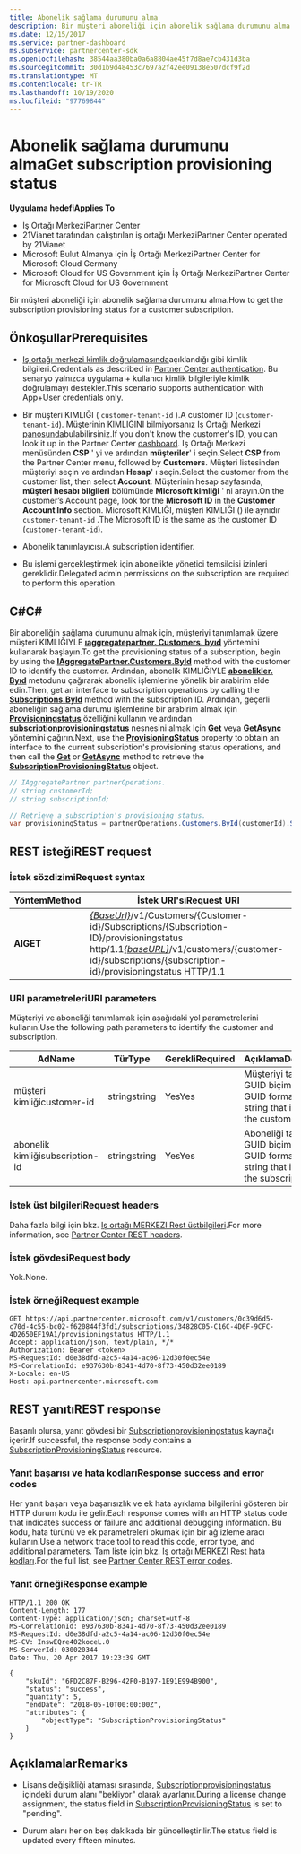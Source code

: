 ```yaml
---
title: Abonelik sağlama durumunu alma
description: Bir müşteri aboneliği için abonelik sağlama durumunu alma.
ms.date: 12/15/2017
ms.service: partner-dashboard
ms.subservice: partnercenter-sdk
ms.openlocfilehash: 38544aa380ba0a6a8804ae45f7d8ae7cb431d3ba
ms.sourcegitcommit: 30d1b9d48453c7697a2f42ee09138e507dcf9f2d
ms.translationtype: MT
ms.contentlocale: tr-TR
ms.lasthandoff: 10/19/2020
ms.locfileid: "97769844"
---
```

# <a name="get-subscription-provisioning-status"></a><span data-ttu-id="8cd9e-103">Abonelik sağlama durumunu alma</span><span class="sxs-lookup"><span data-stu-id="8cd9e-103">Get subscription provisioning status</span></span>

<span data-ttu-id="8cd9e-104">**Uygulama hedefi**</span><span class="sxs-lookup"><span data-stu-id="8cd9e-104">**Applies To**</span></span>

- <span data-ttu-id="8cd9e-105">İş Ortağı Merkezi</span><span class="sxs-lookup"><span data-stu-id="8cd9e-105">Partner Center</span></span>
- <span data-ttu-id="8cd9e-106">21Vianet tarafından çalıştırılan iş ortağı Merkezi</span><span class="sxs-lookup"><span data-stu-id="8cd9e-106">Partner Center operated by 21Vianet</span></span>
- <span data-ttu-id="8cd9e-107">Microsoft Bulut Almanya için İş Ortağı Merkezi</span><span class="sxs-lookup"><span data-stu-id="8cd9e-107">Partner Center for Microsoft Cloud Germany</span></span>
- <span data-ttu-id="8cd9e-108">Microsoft Cloud for US Government için İş Ortağı Merkezi</span><span class="sxs-lookup"><span data-stu-id="8cd9e-108">Partner Center for Microsoft Cloud for US Government</span></span>

<span data-ttu-id="8cd9e-109">Bir müşteri aboneliği için abonelik sağlama durumunu alma.</span><span class="sxs-lookup"><span data-stu-id="8cd9e-109">How to get the subscription provisioning status for a customer subscription.</span></span>

## <a name="prerequisites"></a><span data-ttu-id="8cd9e-110">Önkoşullar</span><span class="sxs-lookup"><span data-stu-id="8cd9e-110">Prerequisites</span></span>

- <span data-ttu-id="8cd9e-111">[Iş ortağı merkezi kimlik doğrulamasında](partner-center-authentication.md)açıklandığı gibi kimlik bilgileri.</span><span class="sxs-lookup"><span data-stu-id="8cd9e-111">Credentials as described in [Partner Center authentication](partner-center-authentication.md).</span></span> <span data-ttu-id="8cd9e-112">Bu senaryo yalnızca uygulama + kullanıcı kimlik bilgileriyle kimlik doğrulamayı destekler.</span><span class="sxs-lookup"><span data-stu-id="8cd9e-112">This scenario supports authentication with App+User credentials only.</span></span>

- <span data-ttu-id="8cd9e-113">Bir müşteri KIMLIĞI ( `customer-tenant-id` ).</span><span class="sxs-lookup"><span data-stu-id="8cd9e-113">A customer ID (`customer-tenant-id`).</span></span> <span data-ttu-id="8cd9e-114">Müşterinin KIMLIĞINI bilmiyorsanız Iş Ortağı Merkezi [panosunda](https://partner.microsoft.com/dashboard)bulabilirsiniz.</span><span class="sxs-lookup"><span data-stu-id="8cd9e-114">If you don't know the customer's ID, you can look it up in the Partner Center [dashboard](https://partner.microsoft.com/dashboard).</span></span> <span data-ttu-id="8cd9e-115">Iş Ortağı Merkezi menüsünden **CSP** ' yi ve ardından **müşteriler**' i seçin.</span><span class="sxs-lookup"><span data-stu-id="8cd9e-115">Select **CSP** from the Partner Center menu, followed by **Customers**.</span></span> <span data-ttu-id="8cd9e-116">Müşteri listesinden müşteriyi seçin ve ardından **Hesap**' ı seçin.</span><span class="sxs-lookup"><span data-stu-id="8cd9e-116">Select the customer from the customer list, then select **Account**.</span></span> <span data-ttu-id="8cd9e-117">Müşterinin hesap sayfasında, **müşteri hesabı bilgileri** bölümünde **Microsoft kimliği** ' ni arayın.</span><span class="sxs-lookup"><span data-stu-id="8cd9e-117">On the customer’s Account page, look for the **Microsoft ID** in the **Customer Account Info** section.</span></span> <span data-ttu-id="8cd9e-118">Microsoft KIMLIĞI, müşteri KIMLIĞI () ile aynıdır `customer-tenant-id` .</span><span class="sxs-lookup"><span data-stu-id="8cd9e-118">The Microsoft ID is the same as the customer ID  (`customer-tenant-id`).</span></span>

- <span data-ttu-id="8cd9e-119">Abonelik tanımlayıcısı.</span><span class="sxs-lookup"><span data-stu-id="8cd9e-119">A subscription identifier.</span></span>

- <span data-ttu-id="8cd9e-120">Bu işlemi gerçekleştirmek için abonelikte yönetici temsilcisi izinleri gereklidir.</span><span class="sxs-lookup"><span data-stu-id="8cd9e-120">Delegated admin permissions on the subscription are required to perform this operation.</span></span>

## <a name="c"></a><span data-ttu-id="8cd9e-121">C\#</span><span class="sxs-lookup"><span data-stu-id="8cd9e-121">C\#</span></span>

<span data-ttu-id="8cd9e-122">Bir aboneliğin sağlama durumunu almak için, müşteriyi tanımlamak üzere müşteri KIMLIĞIYLE [**ıaggregatepartner. Customers. byıd**](/dotnet/api/microsoft.store.partnercenter.customers.icustomercollection.byid) yöntemini kullanarak başlayın.</span><span class="sxs-lookup"><span data-stu-id="8cd9e-122">To get the provisioning status of a subscription, begin by using the [**IAggregatePartner.Customers.ById**](/dotnet/api/microsoft.store.partnercenter.customers.icustomercollection.byid) method with the customer ID to identify the customer.</span></span> <span data-ttu-id="8cd9e-123">Ardından, abonelik KIMLIĞIYLE [**abonelikler. Byıd**](/dotnet/api/microsoft.store.partnercenter.customerusers.icustomerusercollection.byid) metodunu çağırarak abonelik işlemlerine yönelik bir arabirim elde edin.</span><span class="sxs-lookup"><span data-stu-id="8cd9e-123">Then, get an interface to subscription operations by calling the [**Subscriptions.ById**](/dotnet/api/microsoft.store.partnercenter.customerusers.icustomerusercollection.byid) method with the subscription ID.</span></span> <span data-ttu-id="8cd9e-124">Ardından, geçerli aboneliğin sağlama durumu işlemlerine bir arabirim almak için [**Provisioningstatus**](/dotnet/api/microsoft.store.partnercenter.subscriptions.isubscription.provisioningstatus) özelliğini kullanın ve ardından [**subscriptionprovisioningstatus**](/dotnet/api/microsoft.store.partnercenter.models.subscriptions.subscriptionprovisioningstatus) nesnesini almak Için [**Get**](/dotnet/api/microsoft.store.partnercenter.subscriptions.isubscriptionprovisioningstatus.get) veya [**GetAsync**](/dotnet/api/microsoft.store.partnercenter.subscriptions.isubscriptionprovisioningstatus.getasync) yöntemini çağırın.</span><span class="sxs-lookup"><span data-stu-id="8cd9e-124">Next, use the [**ProvisioningStatus**](/dotnet/api/microsoft.store.partnercenter.subscriptions.isubscription.provisioningstatus) property to obtain an interface to the current subscription's provisioning status operations, and then call the [**Get**](/dotnet/api/microsoft.store.partnercenter.subscriptions.isubscriptionprovisioningstatus.get) or [**GetAsync**](/dotnet/api/microsoft.store.partnercenter.subscriptions.isubscriptionprovisioningstatus.getasync) method to retrieve the [**SubscriptionProvisioningStatus**](/dotnet/api/microsoft.store.partnercenter.models.subscriptions.subscriptionprovisioningstatus) object.</span></span>

``` csharp
// IAggregatePartner partnerOperations.
// string customerId;
// string subscriptionId;

// Retrieve a subscription's provisioning status.
var provisioningStatus = partnerOperations.Customers.ById(customerId).Subscriptions.ById(subscriptionID).ProvisioningStatus.Get();
```

## <a name="rest-request"></a><span data-ttu-id="8cd9e-125">REST isteği</span><span class="sxs-lookup"><span data-stu-id="8cd9e-125">REST request</span></span>

### <a name="request-syntax"></a><span data-ttu-id="8cd9e-126">İstek sözdizimi</span><span class="sxs-lookup"><span data-stu-id="8cd9e-126">Request syntax</span></span>

| <span data-ttu-id="8cd9e-127">Yöntem</span><span class="sxs-lookup"><span data-stu-id="8cd9e-127">Method</span></span>  | <span data-ttu-id="8cd9e-128">İstek URI'si</span><span class="sxs-lookup"><span data-stu-id="8cd9e-128">Request URI</span></span>                                                                                                                        |
|---------|------------------------------------------------------------------------------------------------------------------------------------|
| <span data-ttu-id="8cd9e-129">**Al**</span><span class="sxs-lookup"><span data-stu-id="8cd9e-129">**GET**</span></span> | <span data-ttu-id="8cd9e-130">[*{BaseUrl}*](partner-center-rest-urls.md)/v1/Customers/{Customer-id}/Subscriptions/{Subscription-ID}/provisioningstatus http/1.1</span><span class="sxs-lookup"><span data-stu-id="8cd9e-130">[*{baseURL}*](partner-center-rest-urls.md)/v1/customers/{customer-id}/subscriptions/{subscription-id}/provisioningstatus HTTP/1.1</span></span> |

### <a name="uri-parameters"></a><span data-ttu-id="8cd9e-131">URI parametreleri</span><span class="sxs-lookup"><span data-stu-id="8cd9e-131">URI parameters</span></span>

<span data-ttu-id="8cd9e-132">Müşteriyi ve aboneliği tanımlamak için aşağıdaki yol parametrelerini kullanın.</span><span class="sxs-lookup"><span data-stu-id="8cd9e-132">Use the following path parameters to identify the customer and subscription.</span></span>

| <span data-ttu-id="8cd9e-133">Ad</span><span class="sxs-lookup"><span data-stu-id="8cd9e-133">Name</span></span>            | <span data-ttu-id="8cd9e-134">Tür</span><span class="sxs-lookup"><span data-stu-id="8cd9e-134">Type</span></span>   | <span data-ttu-id="8cd9e-135">Gerekli</span><span class="sxs-lookup"><span data-stu-id="8cd9e-135">Required</span></span> | <span data-ttu-id="8cd9e-136">Açıklama</span><span class="sxs-lookup"><span data-stu-id="8cd9e-136">Description</span></span>                                               |
|-----------------|--------|----------|-----------------------------------------------------------|
| <span data-ttu-id="8cd9e-137">müşteri kimliği</span><span class="sxs-lookup"><span data-stu-id="8cd9e-137">customer-id</span></span>     | <span data-ttu-id="8cd9e-138">string</span><span class="sxs-lookup"><span data-stu-id="8cd9e-138">string</span></span> | <span data-ttu-id="8cd9e-139">Yes</span><span class="sxs-lookup"><span data-stu-id="8cd9e-139">Yes</span></span>      | <span data-ttu-id="8cd9e-140">Müşteriyi tanımlayan GUID biçimli dize.</span><span class="sxs-lookup"><span data-stu-id="8cd9e-140">A GUID formatted string that identifies the customer.</span></span>     |
| <span data-ttu-id="8cd9e-141">abonelik kimliği</span><span class="sxs-lookup"><span data-stu-id="8cd9e-141">subscription-id</span></span> | <span data-ttu-id="8cd9e-142">string</span><span class="sxs-lookup"><span data-stu-id="8cd9e-142">string</span></span> | <span data-ttu-id="8cd9e-143">Yes</span><span class="sxs-lookup"><span data-stu-id="8cd9e-143">Yes</span></span>      | <span data-ttu-id="8cd9e-144">Aboneliği tanımlayan GUID biçimli dize.</span><span class="sxs-lookup"><span data-stu-id="8cd9e-144">A GUID formatted string that identifies the subscription.</span></span> |

### <a name="request-headers"></a><span data-ttu-id="8cd9e-145">İstek üst bilgileri</span><span class="sxs-lookup"><span data-stu-id="8cd9e-145">Request headers</span></span>

<span data-ttu-id="8cd9e-146">Daha fazla bilgi için bkz. [Iş ortağı MERKEZI Rest üstbilgileri](headers.md).</span><span class="sxs-lookup"><span data-stu-id="8cd9e-146">For more information, see [Partner Center REST headers](headers.md).</span></span>

### <a name="request-body"></a><span data-ttu-id="8cd9e-147">İstek gövdesi</span><span class="sxs-lookup"><span data-stu-id="8cd9e-147">Request body</span></span>

<span data-ttu-id="8cd9e-148">Yok.</span><span class="sxs-lookup"><span data-stu-id="8cd9e-148">None.</span></span>

### <a name="request-example"></a><span data-ttu-id="8cd9e-149">İstek örneği</span><span class="sxs-lookup"><span data-stu-id="8cd9e-149">Request example</span></span>

```http
GET https://api.partnercenter.microsoft.com/v1/customers/0c39d6d5-c70d-4c55-bc02-f620844f3fd1/subscriptions/34828C05-C16C-4D6F-9CFC-4D2650EF19A1/provisioningstatus HTTP/1.1
Accept: application/json, text/plain, */*
Authorization: Bearer <token>
MS-RequestId: d0e38dfd-a2c5-4a14-ac06-12d30f0ec54e
MS-CorrelationId: e937630b-8341-4d70-8f73-450d32ee0189
X-Locale: en-US
Host: api.partnercenter.microsoft.com
```

## <a name="rest-response"></a><span data-ttu-id="8cd9e-150">REST yanıtı</span><span class="sxs-lookup"><span data-stu-id="8cd9e-150">REST response</span></span>

<span data-ttu-id="8cd9e-151">Başarılı olursa, yanıt gövdesi bir [Subscriptionprovisioningstatus](subscription-resources.md#subscriptionprovisioningstatus) kaynağı içerir.</span><span class="sxs-lookup"><span data-stu-id="8cd9e-151">If successful, the response body contains a [SubscriptionProvisioningStatus](subscription-resources.md#subscriptionprovisioningstatus) resource.</span></span>

### <a name="response-success-and-error-codes"></a><span data-ttu-id="8cd9e-152">Yanıt başarısı ve hata kodları</span><span class="sxs-lookup"><span data-stu-id="8cd9e-152">Response success and error codes</span></span>

<span data-ttu-id="8cd9e-153">Her yanıt başarı veya başarısızlık ve ek hata ayıklama bilgilerini gösteren bir HTTP durum kodu ile gelir.</span><span class="sxs-lookup"><span data-stu-id="8cd9e-153">Each response comes with an HTTP status code that indicates success or failure and additional debugging information.</span></span> <span data-ttu-id="8cd9e-154">Bu kodu, hata türünü ve ek parametreleri okumak için bir ağ izleme aracı kullanın.</span><span class="sxs-lookup"><span data-stu-id="8cd9e-154">Use a network trace tool to read this code, error type, and additional parameters.</span></span> <span data-ttu-id="8cd9e-155">Tam liste için bkz. [Iş ortağı MERKEZI Rest hata kodları](error-codes.md).</span><span class="sxs-lookup"><span data-stu-id="8cd9e-155">For the full list, see [Partner Center REST error codes](error-codes.md).</span></span>

### <a name="response-example"></a><span data-ttu-id="8cd9e-156">Yanıt örneği</span><span class="sxs-lookup"><span data-stu-id="8cd9e-156">Response example</span></span>

```http
HTTP/1.1 200 OK
Content-Length: 177
Content-Type: application/json; charset=utf-8
MS-CorrelationId: e937630b-8341-4d70-8f73-450d32ee0189
MS-RequestId: d0e38dfd-a2c5-4a14-ac06-12d30f0ec54e
MS-CV: InswEQre402koceL.0
MS-ServerId: 030020344
Date: Thu, 20 Apr 2017 19:23:39 GMT

{
    "skuId": "6FD2C87F-B296-42F0-B197-1E91E994B900",
    "status": "success",
    "quantity": 5,
    "endDate": "2018-05-10T00:00:00Z",
    "attributes": {
        "objectType": "SubscriptionProvisioningStatus"
    }
}
```

## <a name="remarks"></a><span data-ttu-id="8cd9e-157">Açıklamalar</span><span class="sxs-lookup"><span data-stu-id="8cd9e-157">Remarks</span></span>

- <span data-ttu-id="8cd9e-158">Lisans değişikliği ataması sırasında, [Subscriptionprovisioningstatus](subscription-resources.md#subscriptionprovisioningstatus) içindeki durum alanı "bekliyor" olarak ayarlanır.</span><span class="sxs-lookup"><span data-stu-id="8cd9e-158">During a license change assignment, the status field in [SubscriptionProvisioningStatus](subscription-resources.md#subscriptionprovisioningstatus) is set to "pending".</span></span>

- <span data-ttu-id="8cd9e-159">Durum alanı her on beş dakikada bir güncelleştirilir.</span><span class="sxs-lookup"><span data-stu-id="8cd9e-159">The status field is updated every fifteen minutes.</span></span>
